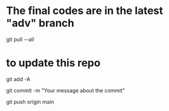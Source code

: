 # The final codes are in the latest "adv" branch #

git pull --all 

# to update this repo

git add -A

git commit -m "Your message about the commit"

git push origin main
